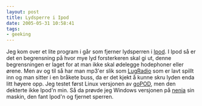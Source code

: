 ```yaml
---
layout: post
title: Lydsperre i Ipod
date: 2005-05-31 10:58:41
tags: 
- geeking
---
```

Jeg kom over et lite program i går som fjerner lydsperren i <a href="http://www.apple.com/no/ipodmini/">Ipod</a>. I Ipod så er det en begrensning på hvor mye lyd forsterkeren skal gi ut, denne begrensningen er laget for at man ikke skal ødelegge hodephoner eller ørene. Men av og til så har man mp3'er slik som <a href="http://lugradio.org/">LugRadio</a> som er lavt spillt inn og man sitter i en bråkete buss, da er det kjekt å kunne skru lyden enda litt høyere opp. Jeg testet først Linux versjonen av <a href="http://gopod.free-go.net/index_en.htm">goPOD</a>, men den dekterte ikke Ipod'n min. Så da prøvde jeg Windows versjonen på <a href="http://nenia.slaskdot.org">nenia</a> sin maskin, den fant Ipod'n og fjernet sperren.
